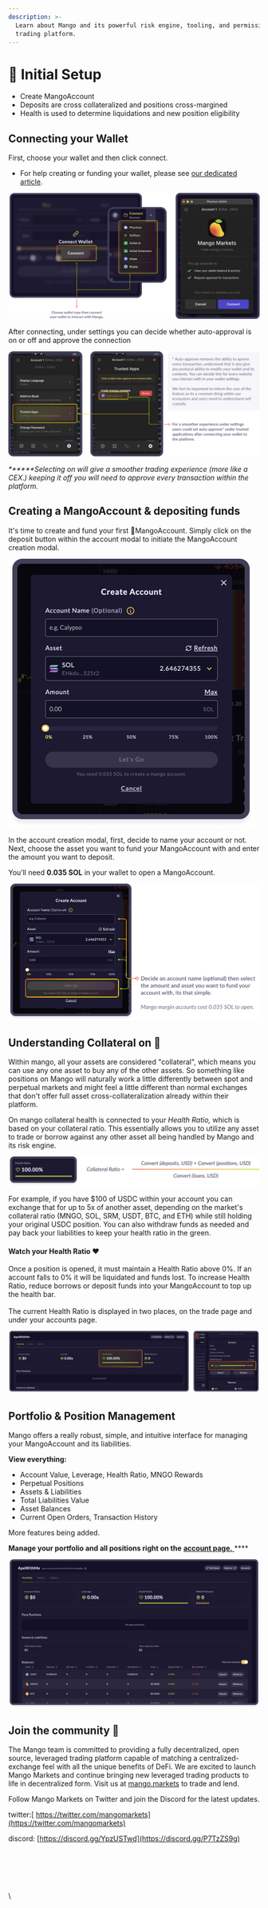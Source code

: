 ```yaml
---
description: >-
  Learn about Mango and its powerful risk engine, tooling, and permissionless
  trading platform.
---
```


# 🥭 Initial Setup

* Create MangoAccount
* Deposits are cross collateralized and positions cross-margined&#x20;
* Health is used to determine liquidations and new position eligibility

## **Connecting your Wallet**

First, choose your wallet and then click connect.

* For help creating or funding your wallet, please see [our dedicated article](creating-a-wallet.md#how-to-create-a-sollet-io-wallet).

![](<../.gitbook/assets/Connect (1) (1).png>)

After connecting, under settings you can decide whether auto-approval is on or off and approve the connection

![](../.gitbook/assets/autoapprove.png)

_**\*\***Selecting on will give a smoother trading experience (more like a CEX.) keeping it off you will need to approve every transaction within the platform._

## **Creating a** MangoAccount **& depositing funds**

It's time to create and fund your first 🥭MangoAccount. Simply click on the deposit  button within the account modal to initiate the MangoAccount creation modal.

![](<../.gitbook/assets/fund (1).png>)

In the account creation modal, first, decide to name your account or not. Next, choose the asset you want to fund your MangoAccount with and enter the amount you want to deposit.&#x20;

You’ll need **0.035 SOL** in your wallet to open a MangoAccount.&#x20;

![](../.gitbook/assets/fund2.png)

## Understanding Collateral on 🥭

Within mango, all your assets are considered "collateral", which means you can use any one asset to buy any of the other assets. So something like positions on Mango will naturally work a little differently between spot and perpetual markets and might feel a little different than normal exchanges that don't offer full asset cross-collateralization already within their platform.

On mango collateral health is connected to your _Health Ratio,_ which is based on your collateral ratio. This essentially allows you to utilize any asset to trade or borrow against any other asset all being handled by Mango and its risk engine.

![](../.gitbook/assets/health1.png)

For example, if you have $100 of USDC within your account you can exchange that for up to 5x of another asset, depending on the market's collateral ratio (MNGO, SOL, SRM, USDT, BTC, and ETH) while still holding your original USDC position. You can also withdraw funds as needed and pay back your liabilities to keep your health ratio in the green.

#### Watch your Health Ratio ❤️&#x20;

Once a position is opened, it must maintain a Health Ratio above 0%. If an account falls to 0% it will be liquidated and funds lost. To increase Health Ratio, reduce borrows or deposit funds into your MangoAccount to top up the health bar. \
\
The current Health Ratio is displayed in two places, on the trade page and under your accounts page.&#x20;

![](../.gitbook/assets/healthbab.png)

## Portfolio & Position Management

Mango offers a really robust, simple, and intuitive interface for managing your MangoAccount and its liabilities.

**View everything:**

* Account Value, Leverage, Health Ratio, MNGO Rewards
* Perpetual Positions
* Assets & Liabilities
* Total Liabilities Value
* Asset Balances
* Current Open Orders, Transaction History

More features being added.

**Manage your portfolio and all positions right on the** [**account page.** ](https://trade.mango.markets/account)****

![](../.gitbook/assets/account.png)

## **Join the community** 👾

The Mango team is committed to providing a fully decentralized, open source, leveraged trading platform capable of matching a centralized-exchange feel with all the unique benefits of DeFi. We are excited to launch Mango Markets and continue bringing new leveraged trading products to life in decentralized form. Visit us at [mango.markets](https://mango.markets) to trade and lend.

Follow Mango Markets on Twitter and join the Discord for the latest updates.

twitter:[ https://twitter.com/mangomarkets](https://twitter.com/mangomarkets)

discord: [https://discord.gg/YpzUSTwd](https://discord.gg/P7TzZS9g)

## &#x20;    

\
\
\
\
\

